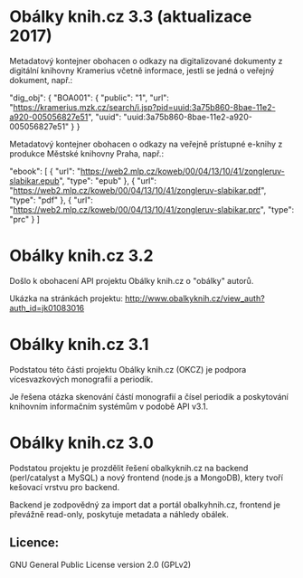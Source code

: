 Obálky knih.cz 3.3 (aktualizace 2017)
==================

Metadatový kontejner obohacen o odkazy na digitalizované dokumenty z digitální knihovny Kramerius včetně informace, jestli se jedná o veřejný dokument, např.:

  "dig_obj": {
   "BOA001": {
    "public": "1",
    "url": "https://kramerius.mzk.cz/search/i.jsp?pid=uuid:3a75b860-8bae-11e2-a920-005056827e51",
    "uuid": "uuid:3a75b860-8bae-11e2-a920-005056827e51"
   }
  }

Metadatový kontejner obohacen o odkazy na veřejně prístupné e-knihy z produkce Městské knihovny Praha, např.:

  "ebook": [
   {
    "url": "https://web2.mlp.cz/koweb/00/04/13/10/41/zongleruv-slabikar.epub",
    "type": "epub"
   },
   {
    "url": "https://web2.mlp.cz/koweb/00/04/13/10/41/zongleruv-slabikar.pdf",
    "type": "pdf"
   },
   {
    "url": "https://web2.mlp.cz/koweb/00/04/13/10/41/zongleruv-slabikar.prc",
    "type": "prc"
   }
  ]


Obálky knih.cz 3.2
==================

Došlo k obohacení API projektu Obálky knih.cz o "obálky" autorů.

Ukázka na stránkách projektu: <a href="http://www.obalkyknih.cz/view_auth?auth_id=jk01083016">http://www.obalkyknih.cz/view_auth?auth_id=jk01083016</a>


Obálky knih.cz 3.1
==================

Podstatou této části projektu Obálky knih.cz (OKCZ) je podpora vícesvazkových monografií a periodik.

Je řešena otázka skenování částí monografií a čísel periodik a poskytování knihovním informačním systémům v podobě API v3.1. 


Obálky knih.cz 3.0
==================

Podstatou projektu je prozdělit řešení obalkyknih.cz na backend (perl/catalyst a MySQL) a nový frontend (node.js a MongoDB), ktery tvoří kešovací vrstvu pro backend. 

Backend je zodpovědný za import dat a portál obalkyhnih.cz, frontend je převážně read-only, poskytuje metadata a náhledy obálek.

Licence:
--------
GNU General Public License version 2.0 (GPLv2)
